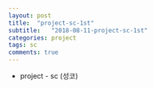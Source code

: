 ```yaml
---
layout: post
title:  "project-sc-1st"
subtitle:   "2018-08-11-project-sc-1st"
categories: project
tags: sc
comments: true
---
```


- project  - sc (성코)

